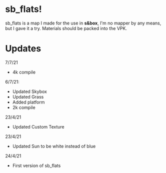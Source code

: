 # sb_flats!

sb_flats is a map I made for the use in **s&box**, I'm no mapper by any means, but I gave it a try.
Materials should be packed into the VPK.


# Updates

7/7/21
- 4k compile

6/7/21: 
 - Updated Skybox
 - Updated Grass
 - Added platform
 - 2k compile
 
 23/4/21
 - Updated Custom Texture
 
 23/4/21
 - Updated Sun to be white instead of blue
 
 24/4/21
 - First version of sb_flats